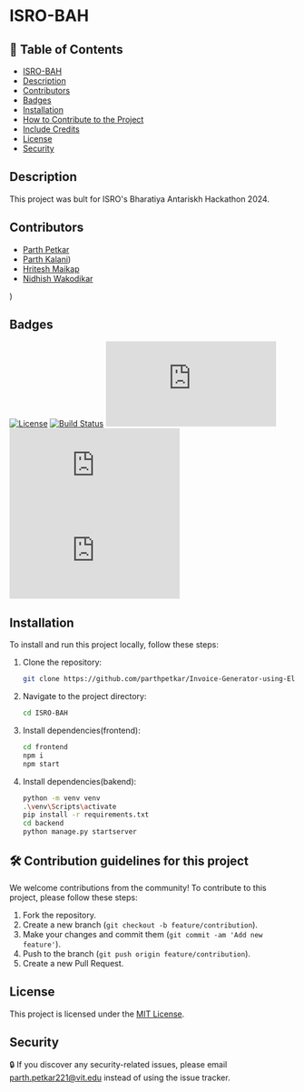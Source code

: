 # ISRO-BAH

## 🎨 Table of Contents
- [ISRO-BAH](#ISRO-BAH)
- [Description](#description)
- [Contributors](#contributors)
- [Badges](#badges)
- [Installation](#installation)
- [How to Contribute to the Project](#how-to-contribute-to-the-project)
- [Include Credits](#include-credits)
- [License](#license)
- [Security](#security)


## Description
This project was bult for ISRO's Bharatiya Antariskh Hackathon 2024.

## Contributors
- [Parth Petkar](https://github.com/parthpetkar)
- [Parth Kalani](https://github.com/contributor))
- [Hritesh Maikap](https://github.com/hriteshMaikap)
- [Nidhish Wakodikar](https://github.com/contributor)

)
## Badges
[![License](https://img.shields.io/badge/License-MIT-yellow.svg)](https://opensource.org/licenses/MIT)
[![Build Status](https://travis-ci.com/parthpetkar/Invoice-Generator-using-Electron.js.svg?branch=main)](https://github.com/parthpetkar/Invoice-Generator-using-Electron.js)
[![GitHub issues](https://img.shields.io/github/issues/parthpetkar/Invoice-Generator-using-Electron.js)](https://github.com/parthpetkar/Invoice-Generator-using-Electron.js/issues)
[![GitHub stars](https://img.shields.io/github/stars/parthpetkar/Invoice-Generator-using-Electron.js)](https://github.com/parthpetkar/Invoice-Generator-using-Electron.js/stargazers)
[![GitHub forks](https://img.shields.io/github/forks/parthpetkar/Invoice-Generator-using-Electron.js)](https://github.com/parthpetkar/Invoice-Generator-using-Electron.js/network)

## Installation
To install and run this project locally, follow these steps:

1. Clone the repository:
   ```bash
   git clone https://github.com/parthpetkar/Invoice-Generator-using-Electron.js

2. Navigate to the project directory:
   ```bash
   cd ISRO-BAH

3. Install dependencies(frontend):
   ```bash
   cd frontend
   npm i
   npm start
   
4. Install dependencies(bakend):
   ```bash
   python -m venv venv
   .\venv\Scripts\activate
   pip install -r requirements.txt
   cd backend
   python manage.py startserver
   
## 🛠️ Contribution guidelines for this project
We welcome contributions from the community! To contribute to this project, please follow these steps:

1. Fork the repository.
2. Create a new branch (`git checkout -b feature/contribution`).
3. Make your changes and commit them (`git commit -am 'Add new feature'`).
4. Push to the branch (`git push origin feature/contribution`).
5. Create a new Pull Request.

## License
This project is licensed under the [MIT License](LICENSE).

## Security
🔒 If you discover any security-related issues, please email [parth.petkar221@vit.edu](parth.petkar221@vit.edu) instead of using the issue tracker.

